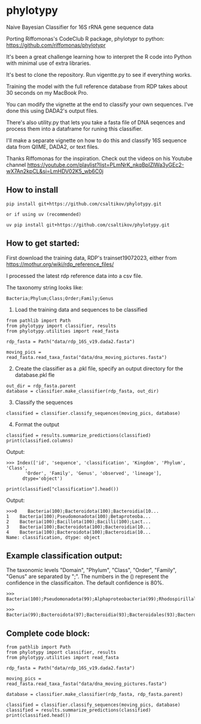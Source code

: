 # phylotypy
Naive Bayesian Classifier for 16S rRNA gene sequence data

Porting Riffomonas's CodeClub R package, phylotypr to python: https://github.com/riffomonas/phylotypr

It's been a great challenge learning how to interpret the R code into Python with minimal use of extra libraries.

It's best to clone the repository.  Run vigentte.py to see if everything works.

Training the model with the full reference database from RDP takes about 30 seconds on my MacBook Pro.

You can modify the vignette at the end to classify your own sequences. I've done this using DADA2's output files.

There's also utility.py that lets you take a fasta file of DNA seqences and process them into a dataframe for runing this classifier.

I'll make a separate vignette on how to do this and classify 16S sequence data from QIIME, DADA2, or text files.

Thanks Riffomonas for the inspiration.  Check out the videos on his Youtube channel https://youtube.com/playlist?list=PLmNrK_nkqBpIZlWa3yGEc2-wX7An2kpCL&si=LmHDV02K5_wb6C0j

## How to install
```
pip install git+https://github.com/csaltikov/phylotypy.git

or if using uv (recommended)

uv pip install git+https://github.com/csaltikov/phylotypy.git
```

## How to get started:
First download the training data, RDP's trainset19072023, either from https://mothur.org/wiki/rdp_reference_files/

I processed the latest rdp reference data into a csv file.

The taxonomy string looks like:
```
Bacteria;Phylum;Class;Order;Family;Genus
```

1. Load the training data and sequences to be classified
```
from pathlib import Path
from phylotypy import classifier, results
from phylotypy.utilities import read_fasta

rdp_fasta = Path("data/rdp_16S_v19.dada2.fasta")

moving_pics = read_fasta.read_taxa_fasta("data/dna_moving_pictures.fasta")
```
2. Create the classifier as a .pkl file, specify an output directory for the database.pkl fle
```
out_dir = rdp_fasta.parent
database = classifier.make_classifier(rdp_fasta, out_dir)
```
3. Classify the sequences
```
classified = classifier.classify_sequences(moving_pics, database)
```
4. Format the output
```
classified = results.summarize_predictions(classified)
print(classified.columns)
```
Output:
```
>>> Index(['id', 'sequence', 'classification', 'Kingdom', 'Phylum', 'Class',
       'Order', 'Family', 'Genus', 'observed', 'lineage'],
      dtype='object')
```
```
print(classified["classification"].head())
```
Output:
```
>>>0    Bacteria(100);Bacteroidota(100);Bacteroidia(10...
1    Bacteria(100);Pseudomonadota(100);Betaproteoba...
2    Bacteria(100);Bacillota(100);Bacilli(100);Lact...
3    Bacteria(100);Bacteroidota(100);Bacteroidia(10...
4    Bacteria(100);Bacteroidota(100);Bacteroidia(10...
Name: classification, dtype: object
```

## Example classification output:
The taxonomic levels "Domain", "Phylum", "Class", "Order", "Family", "Genus" are separated by ";".  The numbers in the () represent the confidence in the classificaiton.  The default confidence is 80%.
```
>>> Bacteria(100);Pseudomonadota(99);Alphaproteobacteria(99);Rhodospirillales(99);Acetobacteraceae(99);Roseomonas(83)

>>> Bacteria(99);Bacteroidota(97);Bacteroidia(93);Bacteroidales(93);Bacteroidales_unclassified(93);Bacteroidales_unclassified(93)

```
## Complete code block:
```
from pathlib import Path
from phylotypy import classifier, results
from phylotypy.utilities import read_fasta

rdp_fasta = Path("data/rdp_16S_v19.dada2.fasta")

moving_pics = read_fasta.read_taxa_fasta("data/dna_moving_pictures.fasta")

database = classifier.make_classifier(rdp_fasta, rdp_fasta.parent)

classified = classifier.classify_sequences(moving_pics, database)
classified = results.summarize_predictions(classified)
print(classified.head())
```
